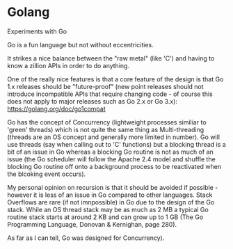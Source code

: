 # Golang
Experiments with Go

Go is a fun language but not without eccentricities.

It strikes a nice balance between the "raw metal" (like 'C') and having to know a zillion APIs in order to do anything.

One of the really nice features is that a core feature of the design is that Go 1.x releases should be "future-proof"
(new point releases should not introduce incompatible APIs that require changing code - of course this does not apply
to major releases such as Go 2.x or Go 3.x): https://golang.org/doc/go1compat

Go has the concept of Concurrency (lightweight processes similiar to 'green' threads) which is not quite the same thing
as Multi-threading (threads are an OS concept and generally more limited in number). Go will use threads (say when calling
out to 'C' functions) but a blocking thread is a bit of an issue in Go whereas a blocking Go routine is not as much of an
issue (the Go scheduler will follow the Apache 2.4 model and shuffle the blocking Go routine off onto a background process
to be reactivated when the blcoking event occurs).

My personal opinion on recursion is that it should be avoided if possible - however it is less of an issue in Go compared
to other languages. Stack Overflows are rare (if not imnpossible) in Go due to the design of the Go stack. While an OS
thread stack may be as much as 2 MB a typical Go routine stack starts at around 2 KB and can grow up to 1 GB (The Go
Programming Language, Donovan & Kernighan, page 280).

As far as I can tell, Go was designed for Concurrency).
